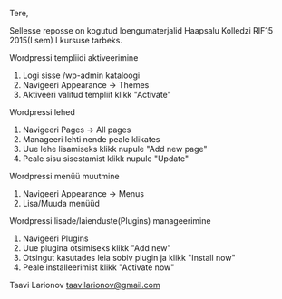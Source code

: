 Tere,

Sellesse reposse on kogutud loengumaterjalid  Haapsalu Kolledzi RIF15 2015(I sem) I kursuse tarbeks.

Wordpressi templiidi aktiveerimine

1. Logi sisse /wp-admin kataloogi
2. Navigeeri Appearance -> Themes
3. Aktiveeri valitud templiit klikk "Activate"

Wordpressi lehed

1. Navigeeri Pages -> All pages
2. Manageeri lehti nende peale klikates
3. Uue lehe lisamiseks klikk nupule "Add new page"
4. Peale sisu sisestamist klikk nupule "Update"

Wordpressi menüü muutmine

1. Navigeeri Appearance -> Menus
2. Lisa/Muuda menüüd

Wordpressi lisade/laienduste(Plugins) manageerimine

1. Navigeeri Plugins
2. Uue plugina otsimiseks klikk "Add new"
3. Otsingut kasutades leia sobiv plugin ja klikk "Install now"
4. Peale installeerimist klikk "Activate now"

Taavi Larionov taavilarionov@gmail.com
